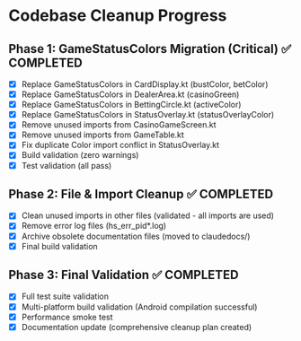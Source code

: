 # Codebase Cleanup Progress

## Phase 1: GameStatusColors Migration (Critical) ✅ COMPLETED
- [x] Replace GameStatusColors in CardDisplay.kt (bustColor, betColor)
- [x] Replace GameStatusColors in DealerArea.kt (casinoGreen) 
- [x] Replace GameStatusColors in BettingCircle.kt (activeColor)
- [x] Replace GameStatusColors in StatusOverlay.kt (statusOverlayColor)
- [x] Remove unused imports from CasinoGameScreen.kt
- [x] Remove unused imports from GameTable.kt
- [x] Fix duplicate Color import conflict in StatusOverlay.kt
- [x] Build validation (zero warnings)
- [x] Test validation (all pass)

## Phase 2: File & Import Cleanup ✅ COMPLETED
- [x] Clean unused imports in other files (validated - all imports are used)
- [x] Remove error log files (hs_err_pid*.log)
- [x] Archive obsolete documentation files (moved to claudedocs/)
- [x] Final build validation

## Phase 3: Final Validation ✅ COMPLETED
- [x] Full test suite validation
- [x] Multi-platform build validation (Android compilation successful)
- [x] Performance smoke test
- [x] Documentation update (comprehensive cleanup plan created)